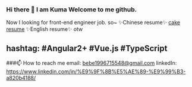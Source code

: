 ### Hi there 👋 I am Kuma Welcome to me github.

Now I looking for front-end engineer job.
so~
✨Chinese resume✨ [cake resume](https://www.cakeresume.com/46kuma)
✨English resume✨ otw

hashtag: #Angular2+ #Vue.js #TypeScript
---
###📫 How to reach me
email: bebe1996715548@gmail.com
linkedIn: https://www.linkedin.com/in/%E9%9F%8B%E5%AE%89-%E9%99%B3-a820b4188/
<!--
**bebe199671554/bebe199671554** is a ✨ _special_ ✨ repository because its `README.md` (this file) appears on your GitHub profile.

Here are some ideas to get you started:

- 🔭 I’m currently working on ...
- 🌱 I’m currently learning ...
- 👯 I’m looking to collaborate on ...
- 🤔 I’m looking for help with ...
- 💬 Ask me about ...
- 📫 How to reach me: ...
- 😄 Pronouns: ...
- ⚡ Fun fact: ...
-->
